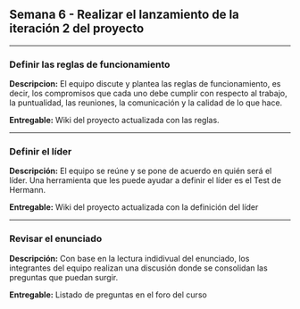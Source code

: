 ## Semana 6 - Realizar el lanzamiento de la iteración 2 del proyecto

---

### Definir las reglas de funcionamiento

**Descripcion:** El equipo discute y plantea las reglas de funcionamiento, es decir, los compromisos que cada uno debe cumplir con respecto al trabajo, la puntualidad, las reuniones, la comunicación y la calidad de lo que hace.

**Entregable:** Wiki del proyecto actualizada con las reglas.

---

### Definir el líder

**Descripción:** El equipo se reúne y se pone de acuerdo en quién será el líder. Una herramienta que les puede ayudar a definir el líder es el Test de Hermann.

**Entregable:** Wiki del proyecto actualizada con la definición del líder

---

### Revisar el enunciado

**Descripción:** Con base en la lectura indidivual del enunciado, los integrantes del equipo realizan una discusión donde se consolidan las preguntas que puedan surgir.

**Entregable:** Listado de preguntas en el foro del curso
